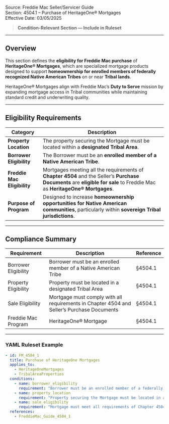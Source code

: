 Source: Freddie Mac Seller/Servicer Guide  
Section: 4504.1 – Purchase of HeritageOne® Mortgages  
Effective Date: 03/05/2025  

> **Condition-Relevant Section — Include in Ruleset**

---

## Overview  
This section defines the **eligibility for Freddie Mac purchase** of **HeritageOne® Mortgages**, which are specialized mortgage products designed to support **homeownership for enrolled members of federally recognized Native American Tribes** on or near **Tribal lands**.  

HeritageOne® Mortgages align with Freddie Mac’s **Duty to Serve** mission by expanding mortgage access in Tribal communities while maintaining standard credit and underwriting quality.

---

## Eligibility Requirements  

| Category | Description |
|-----------|-------------|
| **Property Location** | The property securing the Mortgage must be located within a **designated Tribal Area**. |
| **Borrower Eligibility** | The Borrower must be an **enrolled member of a Native American Tribe**. |
| **Freddie Mac Eligibility** | Mortgages meeting all the requirements of **Chapter 4504** and the Seller’s **Purchase Documents** are **eligible for sale** to Freddie Mac as **HeritageOne® Mortgages**. |
| **Purpose of Program** | Designed to increase **homeownership opportunities for Native American communities**, particularly within **sovereign Tribal jurisdictions**. |

---

## Compliance Summary  

| Requirement | Description | Reference |
|--------------|-------------|------------|
| Borrower Eligibility | Borrower must be an enrolled member of a Native American Tribe | §4504.1 |
| Property Eligibility | Property must be located in a designated Tribal Area | §4504.1 |
| Sale Eligibility | Mortgage must comply with all requirements in Chapter 4504 and Seller’s Purchase Documents | §4504.1 |
| Freddie Mac Program | HeritageOne® Mortgage | §4504.1 |

---

### YAML Ruleset Example  

```yaml
- id: FM_4504_1
  title: Purchase of HeritageOne Mortgages
  applies_to:
    - HeritageOneMortgages
    - TribalAreaProperties
  conditions:
    - name: borrower_eligibility
      requirement: "Borrower must be an enrolled member of a federally recognized Native American Tribe."
    - name: property_location
      requirement: "Property securing the Mortgage must be located in a designated Tribal Area."
    - name: sale_eligibility
      requirement: "Mortgage must meet all requirements of Chapter 4504 and the Seller’s Purchase Documents to be eligible for sale to Freddie Mac."
  references:
    - FreddieMac_Guide_4504_1
